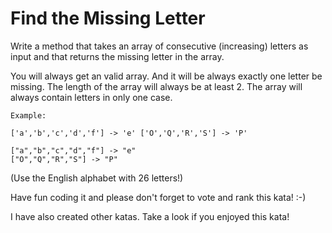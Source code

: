 # Find the Missing Letter

Write a method that takes an array of consecutive (increasing) letters as input and that returns the missing letter in the array.

You will always get an valid array. And it will be always exactly one letter be missing. The length of the array will always be at least 2.
The array will always contain letters in only one case.

    Example:

    ['a','b','c','d','f'] -> 'e' ['O','Q','R','S'] -> 'P'

    ["a","b","c","d","f"] -> "e"
    ["O","Q","R","S"] -> "P"
    
(Use the English alphabet with 26 letters!)

Have fun coding it and please don't forget to vote and rank this kata! :-)

I have also created other katas. Take a look if you enjoyed this kata!